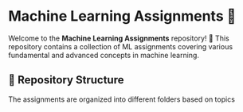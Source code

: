 # Machine Learning Assignments 📌

Welcome to the **Machine Learning Assignments** repository! 🚀 This repository contains a collection of ML assignments covering various fundamental and advanced concepts in machine learning.

## 📂 Repository Structure

The assignments are organized into different folders based on topics


